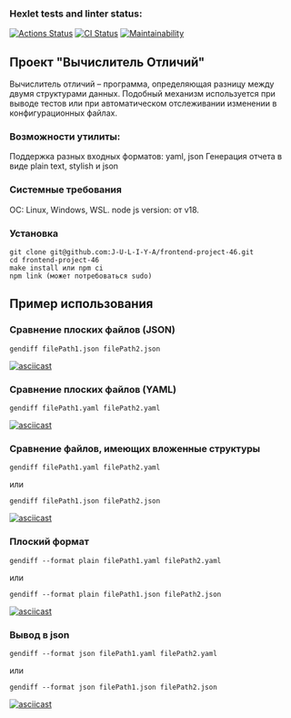 ### Hexlet tests and linter status:
[![Actions Status](https://github.com/J-U-L-I-Y-A/frontend-project-46/workflows/hexlet-check/badge.svg)](https://github.com/J-U-L-I-Y-A/frontend-project-46/actions)
[![CI Status](https://github.com/J-U-L-I-Y-A/frontend-project-46/actions/workflows/gendiff.yml/badge.svg)](https://github.com/J-U-L-I-Y-A/frontend-project-46/actions/workflows/gendiff.yml)
[![Maintainability](https://api.codeclimate.com/v1/badges/22f4344c7f4330303be9/maintainability)](https://codeclimate.com/github/J-U-L-I-Y-A/frontend-project-46/maintainability)
## Проект "Вычислитель Отличий"

Вычислитель отличий – программа, определяющая разницу между двумя структурами данных.
Подобный механизм используется при выводе тестов или при автоматическом отслеживании изменении в конфигурационных файлах.
### Возможности утилиты:

Поддержка разных входных форматов: yaml, json
Генерация отчета в виде plain text, stylish и json

### Системные требования
ОС: Linux, Windows, WSL.
node js version: от v18.

### Установка
```
git clone git@github.com:J-U-L-I-Y-A/frontend-project-46.git
cd frontend-project-46
make install или npm ci
npm link (может потребоваться sudo)
```
## Пример использования

### Сравнение плоских файлов (JSON)

```
gendiff filePath1.json filePath2.json
```
[![asciicast](https://asciinema.org/a/Zsz6DTDK72cjZVXRDddt3Cw4P.svg)](https://asciinema.org/a/Zsz6DTDK72cjZVXRDddt3Cw4P)

### Сравнение плоских файлов (YAML)

```
gendiff filePath1.yaml filePath2.yaml
```
[![asciicast](https://asciinema.org/a/luuEYmdWHilif8rxcfZSFc37e.svg)](https://asciinema.org/a/luuEYmdWHilif8rxcfZSFc37e)

### Сравнение файлов, имеющих вложенные структуры

```
gendiff filePath1.yaml filePath2.yaml
```
или
```
gendiff filePath1.json filePath2.json
```
[![asciicast](https://asciinema.org/a/zGvcdxmhSzKTOGrWVpOuEDDnq.svg)](https://asciinema.org/a/zGvcdxmhSzKTOGrWVpOuEDDnq)

### Плоский формат
```
gendiff --format plain filePath1.yaml filePath2.yaml
```
или
```
gendiff --format plain filePath1.json filePath2.json
```
[![asciicast](https://asciinema.org/a/GukDo616N6WvsKLeU5rmr3zr0.svg)](https://asciinema.org/a/GukDo616N6WvsKLeU5rmr3zr0)

### Вывод в json
```
gendiff --format json filePath1.yaml filePath2.yaml
```
или
```
gendiff --format json filePath1.json filePath2.json
```
[![asciicast](https://asciinema.org/a/UuR9UVaIhJAw7uvCv1SePxCeO.svg)](https://asciinema.org/a/UuR9UVaIhJAw7uvCv1SePxCeO)
